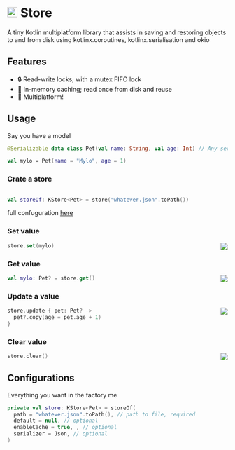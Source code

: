 # <img src="https://kotlinlang.org/assets/images/favicon.svg" height="23"/> Store

A tiny Kotlin multiplatform library that assists in saving and restoring objects to and from disk using kotlinx.coroutines, kotlinx.serialisation and okio

## Features
  - 🔒 Read-write locks; with a mutex FIFO lock
  - 💾 In-memory caching; read once from disk and reuse
  - 🕺 Multiplatform!

## Usage
Say you have a model
```kotlin
@Serializable data class Pet(val name: String, val age: Int) // Any serializable

val mylo = Pet(name = "Mylo", age = 1)
```

### Crate a store
```kotlin

val storeOf: KStore<Pet> = store("whatever.json".toPath())
```
full confuguration [here](#configurations)

### Set value  

<img src="https://user-images.githubusercontent.com/13775137/188902401-121fd1a2-c506-4982-82dd-c8c4404c81a0.png" align="right"/>

```kotlin
store.set(mylo)
```

### Get value

<img src="https://user-images.githubusercontent.com/13775137/188902401-121fd1a2-c506-4982-82dd-c8c4404c81a0.png" align="right"/>

```kotlin
val mylo: Pet? = store.get()
```

### Update a value

<img src="https://user-images.githubusercontent.com/13775137/188902401-121fd1a2-c506-4982-82dd-c8c4404c81a0.png" align="right"/>

```kotlin
store.update { pet: Pet? ->
  pet?.copy(age = pet.age + 1)
}
```

### Clear value

<img src="https://user-images.githubusercontent.com/13775137/188902401-121fd1a2-c506-4982-82dd-c8c4404c81a0.png" align="right"/>

```kotlin
store.clear()
```

## Configurations

Everything you want in the factory me
```kotlin
private val store: KStore<Pet> = storeOf(
  path = "whatever.json".toPath(), // path to file, required
  default = null, // optional
  enableCache = true, , // optional
  serializer = Json, // optional
)
```

